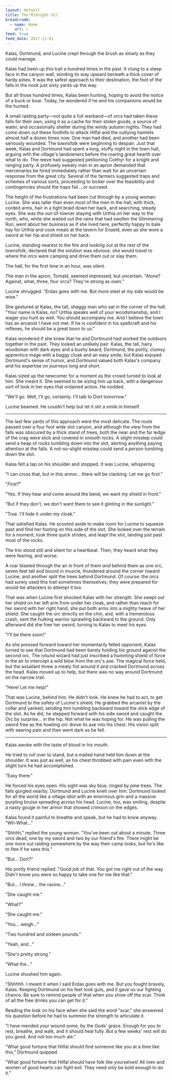```yaml
---
layout: default
title: The Midnight Oil
breadcrumb:
  - name: Home
    url: /
feed: true
feed_date: 2017-11-01
---
```

Kalas, Dortmund, and Lucine crept through the brush as slowly as they could manage.

Kalas had been up this trail a hundred times in the past. It clung to a steep face in the canyon wall, winding its way upward beneath a thick cover of hardy pines. It was the safest approach to their destination, the foot of the falls in the nook just sixty yards up the way.

But all those hundred times, Kalas been hunting, hoping to avoid the notice of a buck or boar. Today, he wondered if he and his companions would be the hunted.

A small raiding party—not quite a full warband—of orcs had taken these falls for their own, using it as a cache for their stolen goods, a source of water, and occasionally shelter during the windy autumn nights. They had come down out these foothills to attack Hilfal and the outlying hamlets almost half a dozen times now. One man had died, and another had been seriously wounded. The townsfolk were beginning to despair. Just that week, Kalas and Dortmund had spent a long, stuffy night in the town hall, arguing with the village's landowners before the roaring great hearth over what to do. The reeve had suggested petitioning Colthyr for a knight and ranging party. A profusely sweaty man in an apron demanded that mercenaries be hired immediately rather than wait for an uncertain response from the great city. Several of the farmers suggested traps and schemes of various sorts, proceeding to bicker over the feasibility and contingencies should the traps fail... or succeed.

The height of the frustrations had been cut through by a young woman: Lucine. She was taller than even most of the men in the hall, with thick, corded arms, hair in a tight braid down her back, and searching, steady eyes. She was the out-of-towner staying with Urthia on her way to the north, who, while she waited out the rains that had swollen the Glimmering Run, went about her business as if she lived here, perfectly happy to bale hay for Urthia and cook meals at the tavern for Enaeld, even as she wore a sword at her hip and shield on her back.

Lucine, standing nearest to the fire and looking out at the rest of the townsfolk, declared that the solution was obvious: she would travel to where the orcs were camping and drive them out or slay them.

The hall, for the first time in an hour, was silent.

The man in the apron, Tomald, seemed impressed, but uncertain. "Alone? Against, what, three, four orcs? They're strong as oxen."

Lucine shrugged. "Erdas goes with me. But more steel at my side would be wise."

She gestured at Kalas, the tall, shaggy man who sat in the corner of the hall. "Your name is Kalas, no? Urthia speaks well of your woodsmanship, and I wager you hunt as well. You should accompany me. And I believe the town has an arcanist I have not met. If he is confident in his spellcraft and his reflexes, he should be a great boon to us."

Kalas wondered if she knew that he and Dortmund had worked the outdoors together in the past. They looked an unlikely pair: Kalas, the tall, hairy woodsman with dark eyes and a bushy beard; Dortmund, the portly, clumsy apprentice mage with a baggy cloak and an easy smile, but Kalas enjoyed Dortmund's sense of humor, and Dortmund valued both Kalas's company and his expertise on journeys long and short.

Kalas sized up the newcomer for a moment as the crowd turned to look at him. She meant it. She seemed to be sizing him up back, with a dangerous sort of look in her eyes that ordained action. He nodded.

"We'll go. Well, I'll go, certainly. I'll talk to Dort tomorrow."

Lucine beamed. He couldn't help but let it stir a smile in himself.

---

The last few yards of this approach were the most delicate. The route passed over a four foot wide slot canyon, and although the view from the falls was obscured by a thick stand of trees, both the near and the far ledge of the crag were slick and covered in smooth rocks. A slight misstep could send a heap of rocks tumbling down into the slot, alerting anything paying attention at the falls. A not-so-slight misstep could send a *person* tumbling down the slot.

Kalas felt a tap on his shoulder and stopped. It was Lucine, whispering.

"I can cross that, but in this armor... there will be clanking. Let me go first."

"*First?*"

"Yes. If they hear and come around the bend, we want my shield in front."

"But if they don't, we don't want them to see it glinting in the sunlight."

"True. I'll hide it under my cloak."

That satisfied Kalas. He scooted aside to make room for Lucine to squeeze past and find her footing on this side of the slot. She looked over the terrain for a moment, took three quick strides, and leapt the slot, landing just past most of the rocks.

The trio stood still and silent for a heartbeat. Then, they heard what they were fearing, and worse.

A roar blasted through the air in front of them *and* behind them as one orc, seven feet tall and bound in muscle, thundered around the corner toward Lucine, and another split the trees behind Dortmund. Of course: the orcs had surely used this trail sometimes themselves; they were prepared for would-be attackers to attempt it too.

That was when Lucine first shocked Kalas with her strength. She swept out her shield on her left arm from under her cloak, and rather than reach for her sword with her right hand, she put both arms into a mighty heave of her shield. She caught the orc directly on the chin, and, with a tremendous crash, sent the hulking warrior sprawling backward to the ground. Only afterward did she free her sword, turning to Kalas to meet his eyes.

"I'll be there soon!"

As she pressed forward toward her momentarily felled opponent, Kalas turned to see that Dortmund had been barely holding his ground against the second orc. The rotund wizard had just inscribed a humming shield of force in the air to intercept a wild blow from the orc's axe. The magical force held, but the assailant threw a meaty fist around it and cracked Dortmund across the head. Kalas moved up to help, but there was no way around Dortmund on the narrow trail.

"Here! Let me help!"

That was Lucine, behind him. He didn't look. He knew he had to act, to get Dortmund to the safety of Lucine's shield. He grabbed the arcanist by the collar and yanked, sending him tumbling backward toward the slick edge of the slot. As he did, he stepped forward with his side sword and caught the Orc by surprise... in the hip. Not what he was hoping for. He was pulling the sword free as the howling orc drove its axe into his chest.  His vision split with searing pain and then went dark as he fell.

---

Kalas awoke with the taste of blood in his mouth.

He tried to roll over to stand, but a mailed hand held him down at the shoulder. It was just as well, as his chest throbbed with pain even with the slight turn he had accomplished.

"Easy there."

He forced his eyes open. His sight was sky blue, ringed by pine trees. The falls gurgled nearby. Dortmund and Lucine knelt over him. Dortmund looked for all the world like a village idiot with an enormous grin and a massive purpling bruise spreading across his head. Lucine, too, was smiling, despite a nasty gouge in her armor that showed crimson on the edges.

Kalas found it painful to breathe and speak, but he had to know anyway. "Wh-What..."

"Shhhh," replied the young woman. "You've been out about a minute. Three orcs dead, one by my sword and two by our friend's fire. There might be one more out raiding somewhere by the way their camp looks, but he's like to flee if he sees this."

"But... Dort?"

His portly friend replied. "Good job of that. You got me right out of the way. Didn't know you were so happy to take one for me like that."

"But... I *threw*... the ravine..."

"She caught me."

"What?"

"She caught me."

"You... weigh..."

"Two hundred and sixteen pounds."

"Yeah, and..."

"She's pretty strong."

"What the..."

Lucine shushed him again.

"Shhhhh. I meant it when I said Erdas goes with me. But you fought bravely, Kalas. Keeping Dortmund on his feet took guts, and it gave us our fighting chance. Be sure to remind people of that when you show off the scar. Think of all the free drinks you can get for it."

Reading the look on his face when she said the word "scar," she answered his question before he had to summon the strength to articulate it.

"I have mended your wound some, by the Gods' grace. Enough for you to rest, breathe, and walk, and it should heal fully. But a few weeks' rest will do you good. And not *too* much ale."

"What good fortune that Hilfal should find someone like you at a time like this," Dortmund quipped.

"What good fortune that Hilfal should have folk like yourselves! All men and women of good hearts can fight evil. They need only be bold enough to do it."
